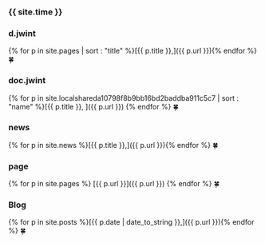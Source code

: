 ---
---
### {{ site.time }}

### d.jwint
{% for p in site.pages | sort : "title" %}[{{ p.title }},]({{ p.url }}){% endfor %}
🍀

### doc.jwint
{% for p in site.localshareda10798f8b9bb16bd2baddba911c5c7 | sort : "name" %}[{{ p.title }}, ]({{ p.url }})
{% endfor %}
🍀

### news
{% for p in site.news %}[{{ p.title }},]({{ p.url }}){% endfor %}
🍀

### page
{% for p in site.pages %}
[{{ p.url }}]({{ p.url }})
{% endfor %}
🍀

### Blog
{% for p in site.posts %}[{{ p.date | date_to_string }},]({{ p.url }}){% endfor %}
🍀
	  
